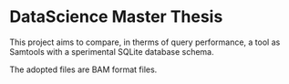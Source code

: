 # DataScience Master Thesis

This project aims to compare, in therms of query performance, a tool as Samtools with a sperimental SQLite database schema.

The adopted files are BAM format files.

